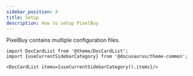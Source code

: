 ```yaml
---
sidebar_position: 4
title: Setup
description: How to setup PixelBuy
---
```


PixelBuy contains multiple configuration files.

```mdx-code-block
import DocCardList from '@theme/DocCardList';
import {useCurrentSidebarCategory} from '@docusaurus/theme-common';

<DocCardList items={useCurrentSidebarCategory().items}/>
```